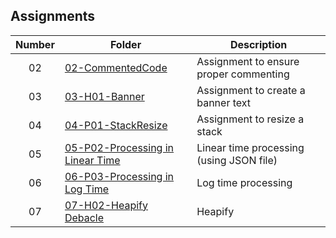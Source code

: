 ## Assignments

| Number | Folder | Description |
| :----: | ------ | ----------- |
|   02   |  [02-CommentedCode](https://github.com/aquellaw/3013-ALG-Warner/tree/master/Assignments/02-CommentedCode)    |Assignment to ensure proper commenting|
|   03  | [03-H01-Banner](https://github.com/aquellaw/3013-ALG-Warner/tree/master/Assignments/03-H01-Banner)   |Assignment to create a banner text|
|   04  | [04-P01-StackResize](https://github.com/aquellaw/3013-ALG-Warner/tree/master/Assignments/04-P01-StackResize)   |Assignment to resize a stack|
|   05  | [05-P02-Processing in Linear Time](https://github.com/aquellaw/3013-ALG-Warner/tree/master/Assignments/05-P02-Processing%20in%20Linear%20Time)   |Linear time processing (using JSON file)|
|   06  | [06-P03-Processing in Log Time](https://github.com/aquellaw/3013-ALG-Warner/tree/master/Assignments/06-P03-Processing%20in%20Log%20Time)   |Log time processing
|   07  | [07-H02-Heapify Debacle](https://github.com/aquellaw/3013-ALG-Warner/tree/master/Assignments/07-Heapify%20Debacle)   |Heapify
